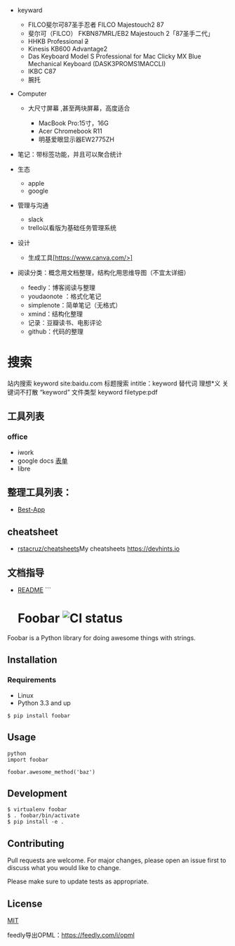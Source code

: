 - keyward

  - FILCO斐尔可87圣手忍者 FILCO Majestouch2 87
  - 斐尔可（FILCO） FKBN87MRL/EB2 Majestouch 2「87圣手二代」
  - HHKB Professional ~~2~~
  - Kinesis KB600 Advantage2
  - Das Keyboard Model S Professional for Mac Clicky MX Blue Mechanical Keyboard (DASK3PROMS1MACCLI)
  - IKBC C87
  - 腕托

- Computer

  - 大尺寸屏幕 ,甚至两块屏幕，高度适合

    - MacBook Pro:15寸，16G
    - Acer Chromebook R11
    - 明基爱眼显示器EW2775ZH

- 笔记：带标签功能，并且可以聚合统计

- 生态

  - apple
  - google

- 管理与沟通

  - slack
  - trello以看版为基础任务管理系统

- 设计

  - 生成工具[https://www.canva.com/>]

- 阅读分类：概念用文档整理，结构化用思维导图（不宜太详细）

  - feedly：博客阅读与整理
  - youdaonote ：格式化笔记
  - simplenote：简单笔记（无格式）
  - xmind：结构化整理
  - 记录：豆瓣读书、电影评论
  - github：代码的整理

# 搜索


站内搜索 keyword site:baidu.com
标题搜索 intitle：keyword
替代词 理想*义
关键词不打散 “keyword”
文件类型 keyword filetype:pdf


## 工具列表

### office

- iwork
- google docs [表单](https://docs.google.com/forms/u/0/)
- libre

## 整理工具列表：

- [Best-App](https://github.com/hzlzh/Best-App)

## cheatsheet

* [rstacruz/cheatsheets](https://github.com/rstacruz/cheatsheets)My cheatsheets https://devhints.io

## 文档指导

- [README](https://www.makeareadme.com/) ```

  # Foobar ![CI status](https://img.shields.io/badge/build-passing-brightgreen.svg)

Foobar is a Python library for doing awesome things with strings.

## Installation

### Requirements

- Linux
- Python 3.3 and up

`$ pip install foobar`

## Usage

```
python
import foobar

foobar.awesome_method('baz')
```

## Development

```
$ virtualenv foobar
$ . foobar/bin/activate
$ pip install -e .
```

## Contributing

Pull requests are welcome. For major changes, please open an issue first to discuss what you would like to change.

Please make sure to update tests as appropriate.

## License

[MIT](https://choosealicense.com/licenses/mit/)

feedly导出OPML：https://feedly.com/i/opml


